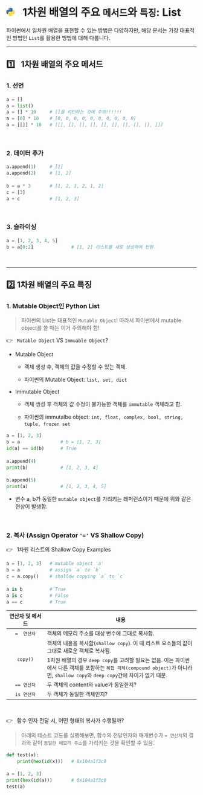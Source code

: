 # <a href="https://www.python.org/"><img src="https://raw.githubusercontent.com/KIMBIBLE/KIMBIBLE/main/icons/python.svg" title="Python" width="22px"/></a>&ensp; 1차원 배열의 주요 `메서드`와 `특징`: List

파이썬에서 일차원 배열을 표현할 수 있는 방법은 다양하지만, 해당 문서는 가장 대표적인 방법인 `List`를 활용한 방법에 대해 다룹니다.

---
## :one:&ensp; 1차원 배열의 주요 메서드

### 1. 선언

```py
a = []
a = list()
a = [] * 10     # []을 리턴하는 것에 주의!!!!!! 
a = [0] * 10    # [0, 0, 0, 0, 0, 0, 0, 0, 0, 0]
a = [[]] * 10   # [[], [], [], [], [], [], [], [], [], []]
```

<br/>

### 2. 데이터 추가

```py
a.append(1)     # [1]
a.append(2)     # [1, 2]

b = a * 3       # [1, 2, 1, 2, 1, 2]
c = [3]
a + c           # [1, 2, 3]
```

<br/>

### 3. 슬라이싱

```py
a = [1, 2, 3, 4, 5]
b = a[0:2]              # [1, 2] 리스트를 새로 생성하여 반환
```

<br/>


---
## :two: 1차원 배열의 주요 특징

### 1. Mutable Object인 Python List
> 파이썬의 List는 대표적인 `Mutable Object`! 따라서 파이썬에서 mutable object를 쓸 때는 이거 주의해야 함! 

:point_right:&ensp; `Mutable Object` VS `Immuable Object`?

* Mutable Object
  * 객체 생성 후, 객체의 값을 수정할 수 있는 객체.

  * 파이썬의 Mutable Object: `list, set, dict`

* Immutable Object
  * 객체 생성 후 객체의 값 수정이 불가능한 객체를 `immutable` 객체라고 함.
  
  * 파이썬의 immutalbe object: `int, float, complex, bool, string, tuple, frozen set`
  

```py
a = [1, 2, 3]
b = a               # b = [1, 2, 3]
id(a) == id(b)      # True

a.append(4)
print(b)            # [1, 2, 3, 4]

b.append(5)
print(a)            # [1, 2, 3, 4, 5]
```

* 변수 a, b가 동일한 `mutable object`를 가리키는 레퍼런스이기 때문에 위와 같은 현상이 발생함.

<br/>

### 2. 복사 (Assign Operator `'='` VS Shallow Copy)

:point_right:&ensp; 1차원 리스트의 Shallow Copy Examples

```py
a = [1, 2, 3]   # mutable object 'a'
b = a           # assign `a` to `b`
c = a.copy()    # shallow copying `a` to `c`

a is b          # True
a is c          # False
a == c          # True
```

<table>
<thead>
<tr>
    <th width="20%"><center>연산자 및 메서드</center></th>
    <th>내용</th>
</tr>
</thead>

<tbody>
<tr>
    <td align="center"><code>=  연산자</code></td>
    <td>객체의 메모리 주소를 대상 변수에 그대로 복사함.</td>
</tr>
<tr>
    <td align="center" rowspan="2"><code>copy()</code></td>
    <td>객체의 내용을 복사함(<code>shallow copy</code>). 이 때 리스트 요소들의 값이 그대로 새로운 객체로 복사됨. </td>
</tr>
<tr>
    <td>1차원 배열의 경우 <code>deep copy</code>를 고려할 필요는 없음. 이는 파이썬에서 다른 객체를 포함하는 <code>복합 객체(compound object)</code>가 아니라면, <code>shallow copy</code>와 <code>deep copy</code>간에 차이가 없기 때문.</td>
</tr>
<tr>
    <td align="center"><code>== 연산자</code></td>
    <td>두 객체의 content와 value가 동일한지?</td>
</tr>
<tr>
    <td align="center"><code>is 연산자</code></td>
    <td>두 객체가 동일한 객체인지?</td>
</tr>

</tbody>
</table>

<br/>

:point_right:&ensp; 함수 인자 전달 시, 어떤 형태의 복사가 수행될까?

> 아래의 테스트 코드를 실행해보면, 함수의 전달인자와 매개변수가 `= 연산자`의 결과와 같이 `동일한 메모리 주소`를 가리키는 것을 확인할 수 있음.

```python
def test(x):
    print(hex(id(x)))   # 0x104a1f3c0

a = [1, 2, 3]
print(hex(id(a)))       # 0x104a1f3c0
test(a)
```